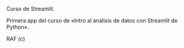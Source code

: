 Curso de Streamlit.

Primera app del curso de «Intro al análisis de datos con Streamlit de Python».

RAF (c)
